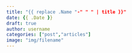 ```yaml
---
title: "{{ replace .Name "-" " " | title }}"
date: {{ .Date }}
draft: true
author: username
categories: ["post","articles"]
image: "img/filename"
---
```

